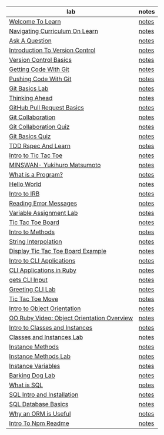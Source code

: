 | lab | notes |
|---|---|
|[Welcome To Learn](forks/welcome-to-learn-verified/README.md)|[notes](forks/welcome-to-learn-verified/NOTES.md)|
|[Navigating Curriculum On Learn](forks/prework-intro-navigating-curriculum-on-learn-ide/README.md)|[notes](forks/prework-intro-navigating-curriculum-on-learn-ide/NOTES.md)|
|[Ask A Question](forks/prework-intro-ask-a-question/README.md)|[notes](forks/prework-intro-ask-a-question/NOTES.md)|
|[Introduction To Version Control](forks/git-version-control-introduction-to-version-control/README.md)|[notes](forks/git-version-control-introduction-to-version-control/NOTES.md)|
|[Version Control Basics](forks/git-version-control-git-basics/README.md)|[notes](forks/git-version-control-git-basics/NOTES.md)|
|[Getting Code With Git](forks/git-version-control-getting-code-with-git/README.md)|[notes](forks/git-version-control-getting-code-with-git/NOTES.md)|
|[Pushing Code With Git](forks/git-version-control-pushing-code-with-git/README.md)|[notes](forks/git-version-control-pushing-code-with-git/NOTES.md)|
|[Git Basics Lab](forks/git-basics-lab-v-000/README.md)|[notes](forks/git-basics-lab-v-000/NOTES.md)|
|[Thinking Ahead](forks/careers-online-presence-github/README.md)|[notes](forks/careers-online-presence-github/NOTES.md)|
|[GitHub Pull Request Basics](forks/github-pull-request-basics/README.md)|[notes](forks/github-pull-request-basics/NOTES.md)|
|[Git Collaboration](forks/git-collaboration-readme/README.md)|[notes](forks/git-collaboration-readme/NOTES.md)|
|[Git Collaboration Quiz](forks/git-collaboration-quiz/README.md)|[notes](forks/git-collaboration-quiz/NOTES.md)|
|[Git Basics Quiz](forks/git-github-learn-quiz/README.md)|[notes](forks/git-github-learn-quiz/NOTES.md)|
|[TDD Rspec And Learn](forks/intro-to-tdd-rspec-and-learn-v-000/README.md)|[notes](forks/intro-to-tdd-rspec-and-learn-v-000/NOTES.md)|
|[Intro to Tic Tac Toe](forks/intro-to-tic-tac-toe-rb/README.md)|[notes](forks/intro-to-tic-tac-toe-rb/NOTES.md)|
|[MINSWAN- Yukihuro Matsumoto](forks/matz-readme/README.md)|[notes](forks/matz-readme/NOTES.md)|
|[What is a Program?](forks/ruby-lecture-intro-what-is-a-program/README.md)|[notes](forks/ruby-lecture-intro-what-is-a-program/NOTES.md)|
|[Hello World](forks/hello-world-ruby-v-000/README.md)|[notes](forks/hello-world-ruby-v-000/NOTES.md)|
|[Intro to IRB](forks/irb-readme/README.md)|[notes](forks/irb-readme/NOTES.md)|
|[Reading Error Messages](forks/ruby-lecture-reading-error-messages-v-000/README.md)|[notes](forks/ruby-lecture-reading-error-messages-v-000/NOTES.md)|
|[Variable Assignment Lab](forks/ruby-variable-assignment-v-000/README.md)|[notes](forks/ruby-variable-assignment-v-000/NOTES.md)|
|[Tic Tac Toe Board](forks/ttt-2-board-rb-v-000/README.md)|[notes](forks/ttt-2-board-rb-v-000/NOTES.md)|
|[Intro to Methods](forks/ruby-methods-readme-v-000/README.md)|[notes](forks/ruby-methods-readme-v-000/NOTES.md)|
|[String Interpolation](forks/interpolation-readme/README.md)|[notes](forks/interpolation-readme/NOTES.md)|
|[Display Tic Tac Toe Board Example](forks/ttt-3-display_board-example-v-000/README.md)|[notes](forks/ttt-3-display_board-example-v-000/NOTES.md)|
|[Intro to CLI Applications](forks/intro-to-cli-applications/README.md)|[notes](forks/intro-to-cli-applications/NOTES.md)|
|[CLI Applications in Ruby](forks/ruby-cli-applications-readme/README.md)|[notes](forks/ruby-cli-applications-readme/NOTES.md)|
|[gets CLI Input](forks/ruby-gets-input-v-000/README.md)|[notes](forks/ruby-gets-input-v-000/NOTES.md)|
|[Greeting CLI Lab](forks/greeting-cli-v-000/README.md)|[notes](forks/greeting-cli-v-000/NOTES.md)|
|[Tic Tac Toe Move](forks/ttt-5-move-rb-v-000/README.md)|[notes](forks/ttt-5-move-rb-v-000/NOTES.md)|
|[Intro to Object Orientation](forks//README.md)|[notes](forks//NOTES.md)|
|[OO Ruby Video: Object Orientation Overview](forks/oo-ruby-video-object-orientation-overview/README.md)|[notes](forks/oo-ruby-video-object-orientation-overview/NOTES.md)|
|[Intro to Classes and Instances](forks/ruby-intro-to-classes-and-instances/README.md)|[notes](forks/ruby-intro-to-classes-and-instances/NOTES.md)|
|[Classes and Instances Lab](forks/classes-and-instances-lab-ruby-v-000/README.md)|[notes](forks/classes-and-instances-lab-ruby-v-000/NOTES.md)|
|[Instance Methods](forks/instance-methods-readme-ruby/README.md)|[notes](forks/instance-methods-readme-ruby/NOTES.md)|
|[Instance Methods Lab](forks/instance-methods-lab-ruby-v-000/README.md)|[notes](forks/instance-methods-lab-ruby-v-000/NOTES.md)|
|[Instance Variables](forks/ruby-instance-variables-lab-v-000/README.md)|[notes](forks/ruby-instance-variables-lab-v-000/NOTES.md)|
|[Barking Dog Lab](forks/oo-barking-dog-v-000/README.md)|[notes](forks/oo-barking-dog-v-000/NOTES.md)|
|[What is SQL](forks/sql-topic-introduction/README.md)|[notes](forks/sql-topic-introduction/NOTES.md)|
|[SQL Intro and Installation](forks/sql-intro-and-installation-readme/README.md)|[notes](forks/sql-intro-and-installation-readme/NOTES.md)|
|[SQL Database Basics](forks/sql-database-basics-readme/README.md)|[notes](forks/sql-database-basics-readme/NOTES.md)|
|[Why an ORM is Useful](forks/ruby-orm/README.md)|[notes](forks/ruby-orm/NOTES.md)|
|[Intro To Npm Readme](forks/intro-to-npm-readme/README.md)|[notes](forks/intro-to-npm-readme/NOTES.md)|
